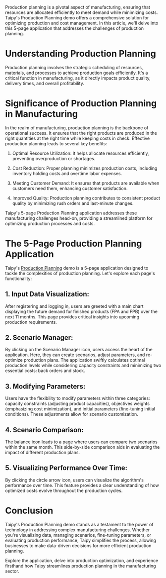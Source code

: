Production planning is a pivotal aspect of manufacturing, ensuring that resources are allocated efficiently to meet demand while minimizing costs. Taipy's Production Planning demo offers a comprehensive solution for optimizing production and cost management. In this article, we'll delve into this 5-page application that addresses the challenges of production planning.

# Understanding Production Planning

Production planning involves the strategic scheduling of resources, materials, and processes to achieve production goals efficiently. It's a critical function in manufacturing, as it directly impacts product quality, delivery times, and overall profitability.

# Significance of Production Planning in Manufacturing

In the realm of manufacturing, production planning is the backbone of operational success. It ensures that the right products are produced in the right quantities at the right time while keeping costs in check. Effective production planning leads to several key benefits:

1. Optimal Resource Utilization: 
It helps allocate resources efficiently, preventing overproduction or shortages.

2. Cost Reduction: 
Proper planning minimizes production costs, including inventory holding costs and overtime labor expenses.

3. Meeting Customer Demand: 
It ensures that products are available when customers need them, enhancing customer satisfaction.

4. Improved Quality: 
Production planning contributes to consistent product quality by minimizing rush orders and last-minute changes.

Taipy's 5-page Production Planning application addresses these manufacturing challenges head-on, providing a streamlined platform for optimizing production processes and costs.

# The 5-Page Production Planning Application

Taipy's [Production Planning](https://production-planning.taipy.cloud/) demo is a 5-page application designed to tackle the complexities of production planning. Let's explore each page's functionality:

## 1. Input Data Visualization: 
After registering and logging in, users are greeted with a main chart displaying the future demand for finished products (FPA and FPB) over the next 11 months. This page provides critical insights into upcoming production requirements.

## 2. Scenario Manager: 
By clicking on the Scenario Manager icon, users access the heart of the application. Here, they can create scenarios, adjust parameters, and re-optimize production plans. The application swiftly calculates optimal production levels while considering capacity constraints and minimizing two essential costs: back orders and stock.

## 3. Modifying Parameters: 
Users have the flexibility to modify parameters within three categories: capacity constraints (adjusting product capacities), objectives weights (emphasizing cost minimization), and initial parameters (fine-tuning initial conditions). These adjustments allow for scenario customization.

## 4. Scenario Comparison: 
The balance icon leads to a page where users can compare two scenarios within the same month. This side-by-side comparison aids in evaluating the impact of different production plans.

## 5. Visualizing Performance Over Time: 
By clicking the circle arrow icon, users can visualize the algorithm's performance over time. This feature provides a clear understanding of how optimized costs evolve throughout the production cycles.


# Conclusion

Taipy's Production Planning demo stands as a testament to the power of technology in addressing complex manufacturing challenges. Whether you're visualizing data, managing scenarios, fine-tuning parameters, or evaluating production performance, Taipy simplifies the process, allowing businesses to make data-driven decisions for more efficient production planning.

Explore the application, delve into production optimization, and experience firsthand how Taipy streamlines production planning in the manufacturing sector.
